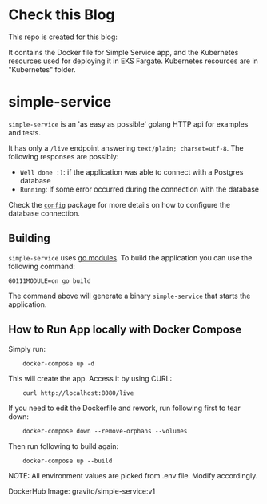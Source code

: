 # Check this Blog

This repo is created for this blog: 

It contains the Docker file for Simple Service app, and the Kubernetes resources used for deploying it in EKS Fargate. Kubernetes resources are in "Kubernetes" folder.

# simple-service

`simple-service` is an 'as easy as possible' golang HTTP api for examples and tests.

It has only a `/live` endpoint answering `text/plain; charset=utf-8`. The following responses are possibly:
- `Well done :)`: if the application was able to connect with a Postgres database
- `Running`: if some error occurred during the connection with the database

Check the [`config`](/config/) package for more details on how to configure the database connection.

## Building

`simple-service` uses [go modules](https://github.com/golang/go/wiki/Modules). To build the application you can use the following command:

```
GO111MODULE=on go build
```

The command above will generate a binary `simple-service` that starts the application.

## How to Run App locally with Docker Compose

Simply run:
```
	docker-compose up -d 
```

This will create the app. Access it by using CURL:
```
	curl http://localhost:8080/live	
```

If you need to edit the Dockerfile and rework, run following first to tear down:
```
	docker-compose down --remove-orphans --volumes 
```

Then run following to build again:
```
	docker-compose up --build
```

NOTE: All environment values are picked from .env file. Modify accordingly.

DockerHub Image: gravito/simple-service:v1
